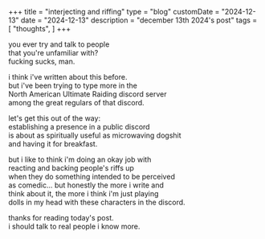 +++
title = "interjecting and riffing"
type = "blog"
customDate = "2024-12-13"
date = "2024-12-13"
description = "december 13th 2024's post"
tags = [
    "thoughts",
]
+++

you ever try and talk to people\
that you're unfamiliar with?\
fucking sucks, man.

i think i've written about this before.\
but i've been trying to type more in the\
North American Ultimate Raiding discord server\
among the great regulars of that discord.

let's get this out of the way:\
establishing a presence in a public discord\
is about as spiritually useful as microwaving dogshit\
and having it for breakfast.

but i like to think i'm doing an okay job with\
reacting and backing people's riffs up\
when they do something intended to be perceived\
as comedic... but honestly the more i write and\
think about it, the more i think i'm just playing\
dolls in my head with these characters in the discord.

thanks for reading today's post.\
i should talk to real people i know more.